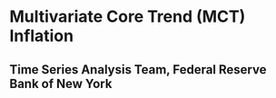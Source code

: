 # Multivariate Core Trend (MCT) Inflation
## Time Series Analysis Team, Federal Reserve Bank of New York
